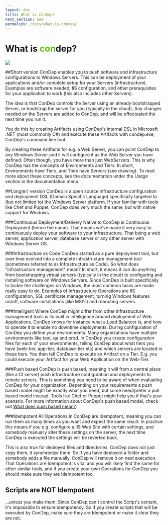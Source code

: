 ```yaml
---
layout: doc
title: What is ConDep?
next_section: new
permalink: /docs/what-is-condep/
---
```


<h1>What is <span style="color: #61c10b;">con</span>dep?</h1>

<img src="../../images/condep_arch2.png" class="img-align-right" style="shape-outside: url(../../images/condep_arch2.png);shape-image-threshold: 0.1;">

##Short version
ConDep enables you to push software and infrastructure configurations to Windows Servers. This can be deployment of your applications and/or complete setup for your Servers (infrastructure). Examples are software needed, IIS configuration, and other prerequisites for your application to work (this also includes other Servers). 

The idea is that ConDep controls the Server using an already bootstrapped Server, or bootstrap the server for you (typically in the cloud). Any changes needed on the Servers are added to ConDep, and will be effectuated the next time you run it.

You do this by creating Artifacts using ConDep's internal DSL in Microsoft .NET (most commonly C#) and execute these Artifacts with condep.exe, ConDep's command line tool. 

By creating these Artifacts for e.g. a Web Server, you can point ConDep to any Windows Server and it will configure it as the Web Server you have defined. Often though, you have more than just WebServers. This is why ConDep has the concepts of Environments and Tiers. In short, Environments have Tiers, and Tiers have Servers (see drawing). To read more about these concepts, see the documentation under the _Usage_ section in the documentation menu.

##Long(er) version
ConDep is a open source infrastructure configuration and deployment DSL (Domain Specific Language) specifically targeted to (but not limited to) the Windows Server platform. If your familiar with tools like Chef and Puppet, ConDep does very much the same, but with native support for Windows.

###Continuous Deployment/Delivery
Native to ConDep is Continuous Deployment (hence the name). That means we've made it very easy to continuously deploy your software to your infrastructure. That being a web server, application server, database server or any other server with Windows Server OS.

###Infrastructure as Code
ConDep started as a pure deployment tool, but over time evolved into a complete infrastructure management tool (sometimes referred to as Infrastructure as Code). So what does "infrastructure management" mean? In short, it means it can do anything from bootstrapping virtual servers (typically in the cloud) to configuring and installing software on Windows Servers. Since ConDep is built specifically to tackle the challenges on Windows, the most common tasks are made really easy to do. Examples of Infrastructure Operations are IIS configuration, SSL certificate management, turning Windows features on/off, software installations (like MSI's) and rebooting servers.

###Intelligent
Where ConDep might differ from other infrastructure management tools is its built in intelligence around deployment of Web Applications. ConDep knows for instance what a Load Balancer is, and how to operate it to enable no downtime deployments. During configuration of ConDep you define your environments. Many organizations have multiple environments like test, qa and prod. In ConDep you create configuration files for each of your environments, telling ConDep about what tiers you have (web-tier, app-tier, database-tier etc) and which servers are located in these tiers. You then tell ConDep to execute an Artifact on a Tier. E.g. you could execute your Artifact for your Web Application on the Web-Tier.

###Push based
ConDep is push based, meaning it will from a central place (like a CI server) push infrastructure configuration and deployments to remote servers. This is something you need to be aware of when evaluating ConDep for your organization. Depending on your requirements a push based model might be exactly what you need, but some need/prefer a pull based model instead. Tools like Chef or Puppet might help you if that's your scenario. For more information about ConDep's push based model, check out <a href="/docs/push-based/">What does push based mean?</a>.

###Idempotent
All Operations in ConDep are Idempotent, meaning you can run them as many times as you want and expect the same result. In practice this means if you e.g. configure a IIS Web Site with certain settings, and somebody manually alter these settings on the server, the next time ConDep is executed the settings will be reverted back.

This is also true for deployed files and directories. ConDep does not just copy them, it synchronize them. So if you have deployed a folder and somebody adds a file manually, ConDep will remove it on next execution.  
That Operations are Idempotent is vital and you will likely find the same for other similar tools, and if you create your own Operations for ConDep you should make sure they are Idempotent too.

<div class="note warning">
	<h2>Scripts are NOT Idempotent</h2>
  <p>
  	...unless you make them. Since ConDep can't control the Script's content, it's impossible to ensure idempotency. So if you create scripts that will be executed by ConDep, make sure they are Idempotent or make it clear they are not.
	</p>
</div>

